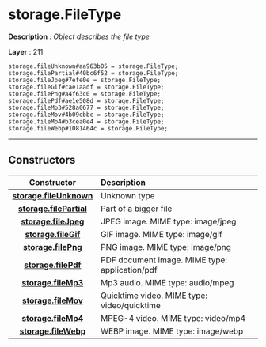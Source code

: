 # storage.FileType

**Description** : *Object describes the file type*

**Layer** : 211

```tl
storage.fileUnknown#aa963b05 = storage.FileType;
storage.filePartial#40bc6f52 = storage.FileType;
storage.fileJpeg#7efe0e = storage.FileType;
storage.fileGif#cae1aadf = storage.FileType;
storage.filePng#a4f63c0 = storage.FileType;
storage.filePdf#ae1e508d = storage.FileType;
storage.fileMp3#528a0677 = storage.FileType;
storage.fileMov#4b09ebbc = storage.FileType;
storage.fileMp4#b3cea0e4 = storage.FileType;
storage.fileWebp#1081464c = storage.FileType;
```

---

## Constructors

| Constructor | Description |
| :---: | :--- |
| [**storage.fileUnknown**](constructor/storage.fileUnknown) | Unknown type |
| [**storage.filePartial**](constructor/storage.filePartial) | Part of a bigger file |
| [**storage.fileJpeg**](constructor/storage.fileJpeg) | JPEG image. MIME type: image/jpeg |
| [**storage.fileGif**](constructor/storage.fileGif) | GIF image. MIME type: image/gif |
| [**storage.filePng**](constructor/storage.filePng) | PNG image. MIME type: image/png |
| [**storage.filePdf**](constructor/storage.filePdf) | PDF document image. MIME type: application/pdf |
| [**storage.fileMp3**](constructor/storage.fileMp3) | Mp3 audio. MIME type: audio/mpeg |
| [**storage.fileMov**](constructor/storage.fileMov) | Quicktime video. MIME type: video/quicktime |
| [**storage.fileMp4**](constructor/storage.fileMp4) | MPEG-4 video. MIME type: video/mp4 |
| [**storage.fileWebp**](constructor/storage.fileWebp) | WEBP image. MIME type: image/webp |
